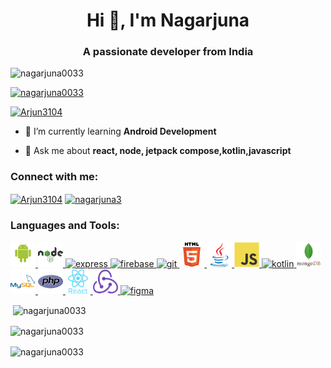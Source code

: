 <h1 align="center">Hi 👋, I'm Nagarjuna</h1>
<h3 align="center">A passionate developer from India</h3>

<p align="left"> <img src="https://komarev.com/ghpvc/?username=nagarjuna0033&label=Profile%20views&color=0e75b6&style=flat" alt="nagarjuna0033" /> </p>

<p align="left"> <a href="https://github.com/ryo-ma/github-profile-trophy"><img src="https://github-profile-trophy.vercel.app/?username=nagarjuna0033" alt="nagarjuna0033" /></a> </p>

<p align="left"> <a href="https://twitter.com/arjuna3104" target="blank"><img src="https://img.shields.io/twitter/follow/Arjun3104?logo=twitter&style=for-the-badge" alt="Arjun3104" /></a> </p>

- 🌱 I’m currently learning **Android Development**

- 💬 Ask me about **react, node, jetpack compose,kotlin,javascript**


<h3 align="left">Connect with me:</h3>
<p align="left">
<a href="https://twitter.com/Arjun3104" target="blank"><img align="center" src="https://raw.githubusercontent.com/rahuldkjain/github-profile-readme-generator/master/src/images/icons/Social/twitter.svg" alt="Arjun3104" height="30" width="40" /></a>
<a href="https://linkedin.com/in/nagarjuna3" target="blank"><img align="center" src="https://raw.githubusercontent.com/rahuldkjain/github-profile-readme-generator/master/src/images/icons/Social/linked-in-alt.svg" alt="nagarjuna3" height="30" width="40" /></a>
</p>

<h3 align="left">Languages and Tools:</h3>
<p align="left">
<a href="https://developer.android.com" target="_blank" rel="noreferrer"> 
  <img src="https://raw.githubusercontent.com/devicons/devicon/master/icons/android/android-original-wordmark.svg" alt="android" width="40" height="40"/> </a>
<a href="https://nodejs.org" target="_blank" rel="noreferrer">
  <img src="https://raw.githubusercontent.com/devicons/devicon/master/icons/nodejs/nodejs-original-wordmark.svg" alt="nodejs" width="40" height="40"/>
</a> 
<a href="https://expressjs.com" target="_blank" rel="noreferrer"> 
  <img src="https://th.bing.com/th/id/OIP.1fZjQpkRMKTBGN_7H5YnFwHaGL?rs=1&pid=ImgDetMain" alt="express" width="40" height="40"/> </a>
<a href="https://firebase.google.com/" target="_blank" rel="noreferrer"> 
  <img src="https://www.vectorlogo.zone/logos/firebase/firebase-icon.svg" alt="firebase" width="40" height="40"/>
</a> 
<a href="https://git-scm.com/" target="_blank" rel="noreferrer"> 
  <img src="https://www.vectorlogo.zone/logos/git-scm/git-scm-icon.svg" alt="git" width="40" height="40"/>
</a>
<a href="https://www.w3.org/html/" target="_blank" rel="noreferrer">
  <img src="https://raw.githubusercontent.com/devicons/devicon/master/icons/html5/html5-original-wordmark.svg" alt="html5" width="40" height="40"/>
</a>
<a href="https://www.java.com" target="_blank" rel="noreferrer">
  <img src="https://raw.githubusercontent.com/devicons/devicon/master/icons/java/java-original.svg" alt="java" width="40" height="40"/> 
</a>
<a href="https://developer.mozilla.org/en-US/docs/Web/JavaScript" target="_blank" rel="noreferrer"> 
  <img src="https://raw.githubusercontent.com/devicons/devicon/master/icons/javascript/javascript-original.svg" alt="javascript" width="40" height="40"/> </a> 
<a href="https://kotlinlang.org" target="_blank" rel="noreferrer"> 
  <img src="https://www.vectorlogo.zone/logos/kotlinlang/kotlinlang-icon.svg" alt="kotlin" width="40" height="40"/> 
</a>
<a href="https://www.mongodb.com/" target="_blank" rel="noreferrer"> 
  <img src="https://raw.githubusercontent.com/devicons/devicon/master/icons/mongodb/mongodb-original-wordmark.svg" alt="mongodb" width="40" height="40"/> </a> 
<a href="https://www.mysql.com/" target="_blank" rel="noreferrer"> 
  <img src="https://raw.githubusercontent.com/devicons/devicon/master/icons/mysql/mysql-original-wordmark.svg" alt="mysql" width="40" height="40"/>
</a> 
<a href="https://www.php.net" target="_blank" rel="noreferrer"> 
  <img src="https://raw.githubusercontent.com/devicons/devicon/master/icons/php/php-original.svg" alt="php" width="40" height="40"/> 
</a> 
<a href="https://reactjs.org/" target="_blank" rel="noreferrer">
  <img src="https://raw.githubusercontent.com/devicons/devicon/master/icons/react/react-original-wordmark.svg" alt="react" width="40" height="40"/> 
</a> 
<a href="https://redux.js.org" target="_blank" rel="noreferrer"> 
  <img src="https://raw.githubusercontent.com/devicons/devicon/master/icons/redux/redux-original.svg" alt="redux" width="40" height="40"/>
</a>
<a href="https://www.figma.com/" target="_blank" rel="noreferrer"> 
  <img src="https://www.vectorlogo.zone/logos/figma/figma-icon.svg" alt="figma" width="40" height="40"/>
</a>
</p>

<p>&nbsp;<img align="center" src="https://github-readme-stats.vercel.app/api?username=nagarjuna0033&show_icons=true&locale=en&" alt="nagarjuna0033" /></p>

<p><img align="center" src="https://github-readme-streak-stats.herokuapp.com/?user=&theme=dark" alt="nagarjuna0033" /></p>
<p><img align="center" src="https://github-readme-stats.vercel.app/api/top-langs?username=nagarjuna0033&show_icons=true&locale=en&layout=compact&theme=dark" alt="nagarjuna0033" /></p>
